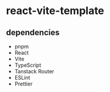 # react-vite-template

## dependencies

- pnpm
- React
- Vite
- TypeScript
- Tanstack Router
- ESLint
- Prettier
